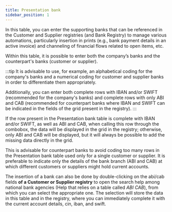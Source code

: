 ```yaml
---
title: Presentation bank
sidebar_position: 1
---
```


In this table, you can enter the supporting banks that can be referenced in the Customer and Supplier registries (and Bank Registry) to manage various automations, particularly insertion in prints (e.g., bank payment details in an active invoice) and channeling of financial flows related to open items, etc.

Within this table, it is possible to enter both the company’s banks and the counterpart's banks (customer or supplier).

:::tip
It is advisable to use, for example, an alphabetical coding for the company's banks and a numerical coding for customer and supplier banks in order to differentiate them appropriately.

Additionally, you can enter both complete rows with IBAN and/or SWIFT (recommended for the company's banks) and complete rows with only ABI and CAB (recommended for counterpart banks where IBAN and SWIFT can be indicated in the fields of the grid present in the registry).
:::

If the row present in the Presentation bank table is complete with IBAN and/or SWIFT, as well as ABI and CAB, when calling this row through the combobox, the data will be displayed in the grid in the registry; otherwise, only ABI and CAB will be displayed, but it will always be possible to add the missing data directly in the grid. 

This is advisable for counterpart banks to avoid coding too many rows in the Presentation bank table used only for a single customer or supplier. It is preferable to indicate only the details of the bank branch (ABI and CAB) at which different customers or suppliers might hold current accounts.

The insertion of a bank can also be done by double-clicking on the abi/cab fields **of a Customer or Supplier registry** to open the search help among national bank agencies (Help that relies on a table called *ABI CAB*), from which you can select the appropriate one. The selection will store the data in this table and in the registry, where you can immediately complete it with the current account details, cin, iban, and swift.